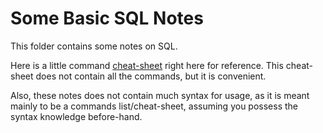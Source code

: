 # Some Basic SQL Notes

This folder contains some notes on SQL.

Here is a little command [cheat-sheet](http://www.zentut.com/wp-content/uploads/2012/10/sqlcheatsheet.jpg) right here for reference. This cheat-sheet does not contain all the commands, but it is convenient.

Also, these notes does not contain much syntax for usage, as it is meant mainly to be a commands list/cheat-sheet, assuming you possess the syntax knowledge before-hand.
